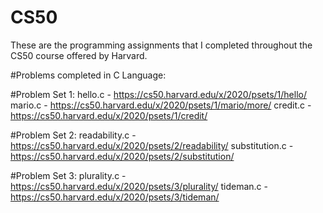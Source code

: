 # CS50
These are the programming assignments that I completed throughout the CS50 course offered by Harvard.

#Problems completed in C Language:

#Problem Set 1:
hello.c - https://cs50.harvard.edu/x/2020/psets/1/hello/
mario.c - https://cs50.harvard.edu/x/2020/psets/1/mario/more/
credit.c - https://cs50.harvard.edu/x/2020/psets/1/credit/

#Problem Set 2:
readability.c - https://cs50.harvard.edu/x/2020/psets/2/readability/
substitution.c - https://cs50.harvard.edu/x/2020/psets/2/substitution/

#Problem Set 3:
plurality.c - https://cs50.harvard.edu/x/2020/psets/3/plurality/
tideman.c - https://cs50.harvard.edu/x/2020/psets/3/tideman/
